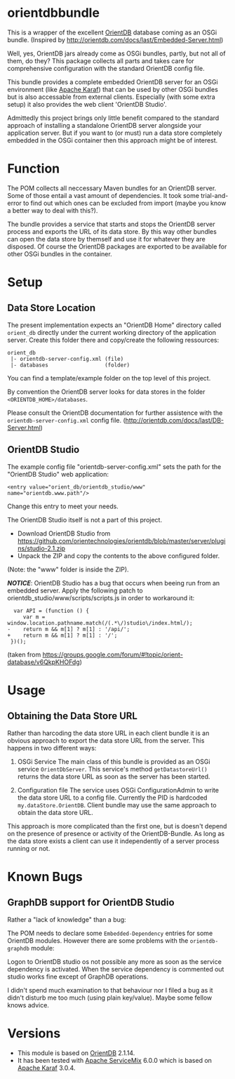 # orientdbbundle

This is a wrapper of the excellent [OrientDB](http://orientdb.com/orientdb/)
database coming as an OSGi bundle.
(Inspired by http://orientdb.com/docs/last/Embedded-Server.html)

Well, yes, OrientDB jars already come as OSGi bundles, partly, but not all of
them, do they? This package collects all parts and takes care for comprehensive
configuration with the standard OrientDB config file.

This bundle provides a complete embedded OrientDB server for an OSGi environment
(like [Apache Karaf](http://karaf.apache.org/)) that can be used by other OSGi
bundles but is also accessable from external clients. Especially (with some
extra setup) it also provides the web client 'OrientDB Studio'.

Admittedly this project brings only little benefit compared to the standard
approach of installing a standalone OrientDB server alongside your application
server.
But if you want to (or must) run a data store completely embedded in the OSGi
container then this approach might be of interest.

Function
========
The POM collects all neccessary Maven bundles for an OrientDB server. Some of
those entail a vast amount of dependencies. It took some trial-and-error to find
out which ones can be excluded from import (maybe you know a better way to deal
with this?).

The bundle provides a service that starts and stops the OrientDB server process
and exports the URL of its data store. By this way other bundles can open the data
store by themself and use it for whatever they are disposed.
Of course the OrientDB packages are exported to be available for other OSGi
bundles in the container.

Setup
=====
Data Store Location
-------------------
The present implementation expects an "OrientDB Home" directory called
`orient_db` directly under the current working directory of the application
server.
Create this folder there and copy/create the following ressources:

```
orient_db
 |- orientdb-server-config.xml (file)
 |- databases                  (folder)
```
You can find a template/example folder on the top level of this project.

By convention the OrientDB server looks for data stores in the folder
`<ORIENTDB_HOME>/databases`.

Please consult the OrientDB documentation for further assistence with the 
`orientdb-server-config.xml` config file. (http://orientdb.com/docs/last/DB-Server.html)

OrientDB Studio
---------------
The example config file "orientdb-server-config.xml" sets the path for the
"OrientDB Studio" web application:
```
<entry value="orient_db/orientdb_studio/www" name="orientdb.www.path"/>
```
Change this entry to meet your needs.

The OrientDB Studio itself is not a part of this project.
* Download OrientDB Studio from https://github.com/orientechnologies/orientdb/blob/master/server/plugins/studio-2.1.zip
* Unpack the ZIP and copy the contents to the above configured folder.

(Note: the "www" folder is inside the ZIP).

___NOTICE___:
OrientDB Studio has a bug that occurs when beeing run from an embedded server.
Apply the following patch to orientdb_studio/www/scripts/scripts.js in order to
workaround it:
```
  var API = (function () {
     var m = window.location.pathname.match(/(.*\/)studio\/index.html/);
-    return m && m[1] ? m[1] : '/api/';
+    return m && m[1] ? m[1] : '/';
 })();
```
(taken from https://groups.google.com/forum/#!topic/orient-database/v6QkpKHOFdg)

Usage
=====
Obtaining the Data Store URL
----------------------------
Rather than harcoding the data store URL in each client bundle it is an obvious
approach to export the data store URL from the server. This happens in two
different ways:

1. OSGi Service
The main class of this bundle is provided as an OSGi service `OrientDbServer`.
This service's method `getDatastoreUrl()` returns the data store URL as soon as
the server has been started.

2. Configuration file
The service uses OSGi ConfigurationAdmin to write the data store URL to a config
file. Currently the PID is hardcoded `my.dataStore.OrientDB`.
Client bundle may use the same approach to obtain the data store URL.

This approach is more complicated than the first one, but is doesn't depend on
the presence of presence or activity of the OrientDB-Bundle. As long as the data
store exists a client can use it independently of a server process running or not.

Known Bugs
==========
GraphDB support for OrientDB Studio
-----------------------------------
Rather a "lack of knowledge" than a bug:

The POM needs to declare some `Embedded-Dependency` entries for some OrientDB modules.
However there are some problems with the `orientdb-graphdb` module:

Logon to OrientDB studio os not possible any more as soon as the service
dependency is activated. When the service dependency is commented out studio
works fine except of GraphDB operations.

I didn't spend much examination to that behaviour nor I filed a bug as it didn't
disturb me too much (using plain key/value). Maybe some fellow knows advice.

Versions
========
* This module is based on [OrientDB](http://orientdb.com/orientdb/) 2.1.14.
* It has been tested with [Apache ServiceMix](http://servicemix.apache.org/) 6.0.0
which is based on [Apache Karaf]((http://karaf.apache.org/)) 3.0.4.

